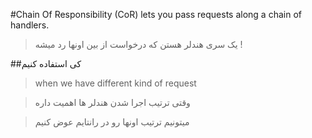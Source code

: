 #Chain Of Responsibility (CoR)
lets you pass requests along a chain of handlers.

> یک سری هندلر هستن که درخواست از بین اونها رد میشه !

##کی استفاده کنیم

> when we have different kind of request

> وقتی ترتیب اجرا شدن هندلر ها اهمیت داره 

> میتونیم ترتیب اونها رو در رانتایم عوض کنیم
